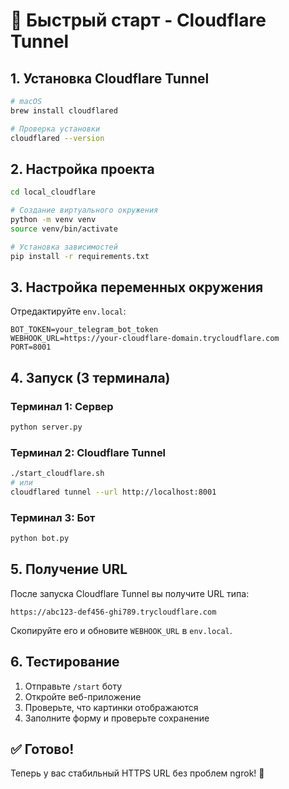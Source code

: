 # 🚀 Быстрый старт - Cloudflare Tunnel

## 1. Установка Cloudflare Tunnel

```bash
# macOS
brew install cloudflared

# Проверка установки
cloudflared --version
```

## 2. Настройка проекта

```bash
cd local_cloudflare

# Создание виртуального окружения
python -m venv venv
source venv/bin/activate

# Установка зависимостей
pip install -r requirements.txt
```

## 3. Настройка переменных окружения

Отредактируйте `env.local`:
```env
BOT_TOKEN=your_telegram_bot_token
WEBHOOK_URL=https://your-cloudflare-domain.trycloudflare.com
PORT=8001
```

## 4. Запуск (3 терминала)

### Терминал 1: Сервер
```bash
python server.py
```

### Терминал 2: Cloudflare Tunnel
```bash
./start_cloudflare.sh
# или
cloudflared tunnel --url http://localhost:8001
```

### Терминал 3: Бот
```bash
python bot.py
```

## 5. Получение URL

После запуска Cloudflare Tunnel вы получите URL типа:
```
https://abc123-def456-ghi789.trycloudflare.com
```

Скопируйте его и обновите `WEBHOOK_URL` в `env.local`.

## 6. Тестирование

1. Отправьте `/start` боту
2. Откройте веб-приложение
3. Проверьте, что картинки отображаются
4. Заполните форму и проверьте сохранение

## ✅ Готово!

Теперь у вас стабильный HTTPS URL без проблем ngrok! 🎉 